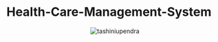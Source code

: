 # Health-Care-Management-System
<p align="center">
  <img src="https://komarev.com/ghpvc/?username=tashiniupendra&label=Profile%20views&color=0e75b6&style=flat" alt="tashiniupendra" />
</p>
      
